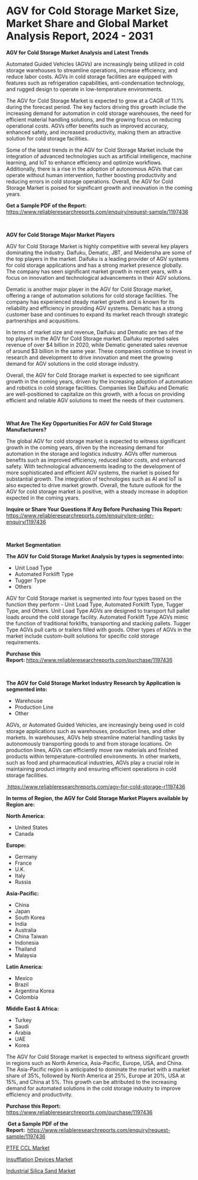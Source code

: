 <p><h1>AGV for Cold Storage Market Size, Market Share and Global Market Analysis Report, 2024 - 2031</h1></p><p><strong>AGV for Cold Storage Market Analysis and Latest Trends</strong></p>
<p><p>Automated Guided Vehicles (AGVs) are increasingly being utilized in cold storage warehouses to streamline operations, increase efficiency, and reduce labor costs. AGVs in cold storage facilities are equipped with features such as refrigeration capabilities, anti-condensation technology, and rugged design to operate in low-temperature environments.</p><p>The AGV for Cold Storage Market is expected to grow at a CAGR of 11.1% during the forecast period. The key factors driving this growth include the increasing demand for automation in cold storage warehouses, the need for efficient material handling solutions, and the growing focus on reducing operational costs. AGVs offer benefits such as improved accuracy, enhanced safety, and increased productivity, making them an attractive solution for cold storage facilities.</p><p>Some of the latest trends in the AGV for Cold Storage Market include the integration of advanced technologies such as artificial intelligence, machine learning, and IoT to enhance efficiency and optimize workflows. Additionally, there is a rise in the adoption of autonomous AGVs that can operate without human intervention, further boosting productivity and reducing errors in cold storage operations. Overall, the AGV for Cold Storage Market is poised for significant growth and innovation in the coming years.</p></p>
<p><strong>Get a Sample PDF of the Report:&nbsp;</strong> <a href="https://www.reliableresearchreports.com/enquiry/request-sample/1197436">https://www.reliableresearchreports.com/enquiry/request-sample/1197436</a></p>
<p>&nbsp;</p>
<p><strong>AGV for Cold Storage Major Market Players</strong></p>
<p><p>AGV for Cold Storage Market is highly competitive with several key players dominating the industry. Daifuku, Dematic, JBT, and Meidensha are some of the top players in the market. Daifuku is a leading provider of AGV systems for cold storage applications and has a strong market presence globally. The company has seen significant market growth in recent years, with a focus on innovation and technological advancements in their AGV solutions.</p><p>Dematic is another major player in the AGV for Cold Storage market, offering a range of automation solutions for cold storage facilities. The company has experienced steady market growth and is known for its reliability and efficiency in providing AGV systems. Dematic has a strong customer base and continues to expand its market reach through strategic partnerships and acquisitions.</p><p>In terms of market size and revenue, Daifuku and Dematic are two of the top players in the AGV for Cold Storage market. Daifuku reported sales revenue of over $4 billion in 2020, while Dematic generated sales revenue of around $3 billion in the same year. These companies continue to invest in research and development to drive innovation and meet the growing demand for AGV solutions in the cold storage industry.</p><p>Overall, the AGV for Cold Storage market is expected to see significant growth in the coming years, driven by the increasing adoption of automation and robotics in cold storage facilities. Companies like Daifuku and Dematic are well-positioned to capitalize on this growth, with a focus on providing efficient and reliable AGV solutions to meet the needs of their customers.</p></p>
<p>&nbsp;</p>
<p><strong>What Are The Key Opportunities For AGV for Cold Storage Manufacturers?</strong></p>
<p><p>The global AGV for cold storage market is expected to witness significant growth in the coming years, driven by the increasing demand for automation in the storage and logistics industry. AGVs offer numerous benefits such as improved efficiency, reduced labor costs, and enhanced safety. With technological advancements leading to the development of more sophisticated and efficient AGV systems, the market is poised for substantial growth. The integration of technologies such as AI and IoT is also expected to drive market growth. Overall, the future outlook for the AGV for cold storage market is positive, with a steady increase in adoption expected in the coming years.</p></p>
<p><strong>Inquire or Share Your Questions If Any Before Purchasing This Report:</strong> <a href="https://www.reliableresearchreports.com/enquiry/pre-order-enquiry/1197436">https://www.reliableresearchreports.com/enquiry/pre-order-enquiry/1197436</a></p>
<p>&nbsp;</p>
<p><strong>Market Segmentation</strong></p>
<p><strong>The AGV for Cold Storage Market Analysis by types is segmented into:</strong></p>
<p><ul><li>Unit Load Type</li><li>Automated Forklift Type</li><li>Tugger Type</li><li>Others</li></ul></p>
<p><p>AGV for Cold Storage market is segmented into four types based on the function they perform - Unit Load Type, Automated Forklift Type, Tugger Type, and Others. Unit Load Type AGVs are designed to transport full pallet loads around the cold storage facility. Automated Forklift Type AGVs mimic the function of traditional forklifts, transporting and stacking pallets. Tugger Type AGVs pull carts or trailers filled with goods. Other types of AGVs in the market include custom-built solutions for specific cold storage requirements.</p></p>
<p><strong>Purchase this Report:&nbsp;</strong><a href="https://www.reliableresearchreports.com/purchase/1197436">https://www.reliableresearchreports.com/purchase/1197436</a></p>
<p>&nbsp;</p>
<p><strong>The AGV for Cold Storage Market Industry Research by Application is segmented into:</strong></p>
<p><ul><li>Warehouse</li><li>Production Line</li><li>Other</li></ul></p>
<p><p>AGVs, or Automated Guided Vehicles, are increasingly being used in cold storage applications such as warehouses, production lines, and other markets. In warehouses, AGVs help streamline material handling tasks by autonomously transporting goods to and from storage locations. On production lines, AGVs can efficiently move raw materials and finished products within temperature-controlled environments. In other markets, such as food and pharmaceutical industries, AGVs play a crucial role in maintaining product integrity and ensuring efficient operations in cold storage facilities.</p></p>
<p><a href="https://www.reliableresearchreports.com/agv-for-cold-storage-r1197436">&nbsp;https://www.reliableresearchreports.com/agv-for-cold-storage-r1197436</a></p>
<p><strong>In terms of Region, the AGV for Cold Storage Market Players available by Region are:</strong></p>
<p>
    <p> <strong> North America: </strong>
        <ul>
            <li>United States</li>
            <li>Canada</li>
        </ul>
        </p> 
    <p> <strong> Europe: </strong>
        <ul>
            <li>Germany</li>
            <li>France</li>
            <li>U.K.</li>
            <li>Italy</li>
            <li>Russia</li>
        </ul>
        </p> 
    <p> <strong> Asia-Pacific: </strong>
        <ul>
            <li>China</li>
            <li>Japan</li>
            <li>South Korea</li>
            <li>India</li>
            <li>Australia</li>
            <li>China Taiwan</li>
            <li>Indonesia</li>
            <li>Thailand</li>
            <li>Malaysia</li>
        </ul>
        </p> 
    <p> <strong> Latin America: </strong>
        <ul>
            <li>Mexico</li>
            <li>Brazil</li>
            <li>Argentina Korea</li>
            <li>Colombia</li>
        </ul>
        </p> 
    <p> <strong> Middle East & Africa: </strong>
        <ul>
            <li>Turkey</li>
            <li>Saudi</li>
            <li>Arabia</li>
            <li>UAE</li>
            <li>Korea</li>
        </ul>
    </p>
    </p>
<p><p>The AGV for Cold Storage market is expected to witness significant growth in regions such as North America, Asia-Pacific, Europe, USA, and China. The Asia-Pacific region is anticipated to dominate the market with a market share of 35%, followed by North America at 25%, Europe at 20%, USA at 15%, and China at 5%. This growth can be attributed to the increasing demand for automated solutions in the cold storage industry to improve efficiency and productivity.</p></p>
<p><strong>Purchase this Report: </strong><a href="https://www.reliableresearchreports.com/purchase/1197436">https://www.reliableresearchreports.com/purchase/1197436</a></p>
<p>&nbsp;<strong>Get a Sample PDF of the Report:&nbsp;&nbsp;</strong><a href="https://www.reliableresearchreports.com/enquiry/request-sample/1197436">https://www.reliableresearchreports.com/enquiry/request-sample/1197436</a></p>
<p><strong></strong></p>
<p><p><a href="https://circular-yam-9b9.notion.site/PTFE-CCL-Market-Focuses-on-Market-Share-Size-and-Projected-Forecast-Till-2031-377aa108418042a6af078ac6d71d5309">PTFE CCL Market</a></p><p><a href="https://medium.com/@berugaru/insufflation-devices-market-research-report-its-history-and-forecast-2024-to-2031-c1d7b8caf3b4">Insufflation Devices Market</a></p><p><a href="https://cedar-agate-3da.notion.site/Industrial-Silica-Sand-Market-Share-Evolution-and-Market-Growth-Trends-2024-2031-19d40e3bd57041e7ac85318bd85ee84b">Industrial Silica Sand Market</a></p></p>